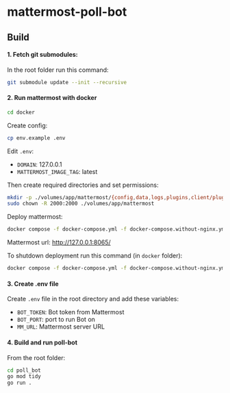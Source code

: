 # mattermost-poll-bot

## Build

#### 1. Fetch git submodules:

In the root folder run this command:

```bash
git submodule update --init --recursive
```

#### 2. Run mattermost with docker

```bash
cd docker
```

Create config:
```bash
cp env.example .env
```

Edit `.env`: 
- `DOMAIN`: 127.0.0.1 
- `MATTERMOST_IMAGE_TAG`: latest

Then create required directories and set permissions:

```bash
mkdir -p ./volumes/app/mattermost/{config,data,logs,plugins,client/plugins,bleve-indexes}
sudo chown -R 2000:2000 ./volumes/app/mattermost
```

Deploy mattermost:

```bash
docker compose -f docker-compose.yml -f docker-compose.without-nginx.yml up -d
```

Mattermost url: http://127.0.0.1:8065/

To shutdown deployment run this command (in `docker` folder):

```bash
docker compose -f docker-compose.yml -f docker-compose.without-nginx.yml down
```

#### 3. Create .env file

Create `.env` file in the root directory and add these variables:

- `BOT_TOKEN`: Bot token from Mattermost
- `BOT_PORT`: port to run Bot on
- `MM_URL`: Mattermost server URL

#### 4. Build and run poll-bot

From the root folder:

```bash
cd poll_bot
go mod tidy
go run .
```
